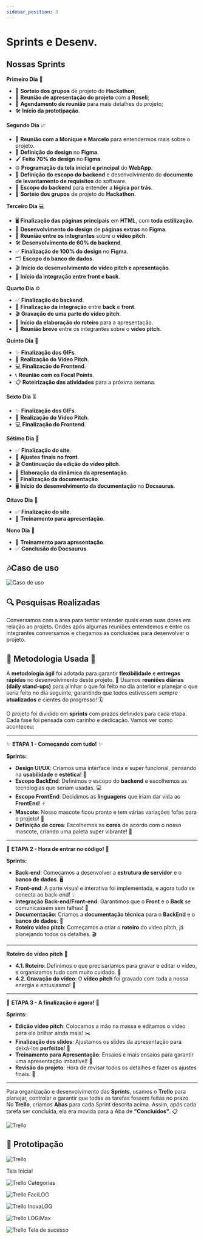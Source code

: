 ```yaml
---
sidebar_position: 3
---
```

# Sprints e Desenv. 

## Nossas Sprints

**Primeiro Dia** 🚀

- 🎉 **Sorteio dos grupos** de projeto do **Hackathon**;
- 📅 **Reunião de apresentação do projeto** com a **Roseli**;
- 📌 **Agendamento de reunião** para mais detalhes do projeto;
- 🛠️ **Início da prototipação**.

**Segundo Dia** 📈

- 💬 **Reunião com a Monique e Marcelo** para entendermos mais sobre o projeto.
- 🎨 **Definição do design** no **Figma**.
- 🖌️ **Feito 70% do design** no **Figma**.
- 🌐 **Programação da tela inicial e principal** do **WebApp**.
- 🔧 **Definição do escopo do backend** e desenvolvimento do **documento de levantamento de requisitos** do software.
- 🔄 **Escopo do backend** para entender a **lógica por trás**.
- 🎉 **Sorteio dos grupos** de projeto do **Hackathon**.

**Terceiro Dia** 💻

- 🖥️ **Finalização das páginas principais** em **HTML**, com **toda estilização**.
- 🎨 **Desenvolvimento do design** de **páginas extras** no **Figma**.
- 🎥 **Reunião entre os integrantes** sobre o **vídeo pitch**.
- 🛠️ **Desenvolvimento de 60% do backend**.
- ✅ **Finalização de 100% do design** no **Figma**.
- 🗂️ **Escopo do banco de dados**.
- 🎬 **Início do desenvolvimento do vídeo pitch e apresentação**.
- 🔗 **Início da integração entre front e back**.

**Quarto Dia** ⚙️

- ✅ **Finalização do backend**.
- 🔗 **Finalização da integração** entre **back** e **front**.
- 🎬 **Gravação de uma parte do vídeo pitch**.
- 📝 **Início da elaboração do roteiro** para a apresentação.
- 💬 **Reunião breve** entre os integrantes sobre o **vídeo pitch**.

**Quinto Dia** 🏁

- ✨ **Finalização dos GIFs**.
- 🎥 **Realização do Vídeo Pitch**.
- 💻 **Finalização do Frontend**.
- 📞 **Reunião com os Focal Points**.
- 📋 **Roteirização das atividades** para a próxima semana.

**Sexto Dia** ⏳

- ✨ **Finalização dos GIFs**.
- 🎥 **Realização do Vídeo Pitch**.
- 💻 **Finalização do Frontend**.

**Sétimo Dia** 🌟

- ✅ **Finalização do site**.
- 🔧 **Ajustes finais no front**.
- 🎬 **Continuação da edição do vídeo pitch**.
- 📑 **Elaboração da dinâmica da apresentação**.
- 📝 **Finalização da documentação**.
- 🖥️ **Início do desenvolvimento da documentação** no **Docsaurus**.

**Oitavo Dia** 🎯

- ✅ **Finalização do site**.
- 🎤 **Treinamento para apresentação**.

**Nono Dia** 🎉

- 🎤 **Treinamento para apresentação**.
- ✅ **Conclusão do Docsaurus**.

## 🎶Caso de uso 

![Caso de uso](/img/casoUso.jpg)

## 🔍 Pesquisas Realizadas 

Conversamos com a área para tentar entender quais eram suas dores em relação ao projeto. Ondes após algumas reuniões entendemos e entre os integrantes conversamos e chegamos as conclusões para desenvolver o projeto.  

## 🌟 **Metodologia Usada** 🌟

A **metodologia ágil** foi adotada para garantir **flexibilidade** e **entregas rápidas** no desenvolvimento deste projeto. 🚀 Usamos **reuniões diárias (daily stand-ups)** para alinhar o que foi feito no dia anterior e planejar o que seria feito no dia seguinte, garantindo que todos estivessem sempre **atualizados** e cientes do progresso! 🗓️

O projeto foi dividido em **sprints** com prazos definidos para cada etapa. Cada fase foi pensada com carinho e dedicação. Vamos ver como aconteceu:

---

✨ **ETAPA 1 - Começando com tudo!** ✨

**Sprints:**

- **Design UI/UX**: Criamos uma interface linda e super funcional, pensando na **usabilidade** e **estética**! 🎨
- **Escopo BackEnd**: Definimos o escopo do **backend** e escolhemos as tecnologias que seriam usadas. 💻
- **Escopo FrontEnd**: Decidimos as **linguagens** que iriam dar vida ao **FrontEnd**! ⚡
- **Mascote**: Nosso mascote ficou pronto e tem várias variações fofas para o projeto! 🦄
- **Definição de cores**: Escolhemos as **cores** de acordo com o nosso mascote, criando uma paleta super vibrante! 🌈

---

🚀 **ETAPA 2 - Hora de entrar no código!** 🚀

**Sprints:**

- **Back-end**: Começamos a desenvolver a **estrutura de servidor** e o **banco de dados**. 🖥️
- **Front-end**: A parte visual e interativa foi implementada, e agora tudo se conecta ao back-end! 💡
- **Integração Back-end/Front-end**: Garantimos que o **Front** e o **Back** se comunicassem sem falhas! 🔗
- **Documentação**: Criamos a **documentação técnica** para o **BackEnd** e o **banco de dados**. 📝
- **Roteiro vídeo pitch**: Começamos a criar o **roteiro** do vídeo pitch, já planejando todos os detalhes. 🎬

---

**Roteiro do vídeo pitch** 🎥

- **4.1. Roteiro**: Definimos o que precisaríamos para gravar e editar o vídeo, e organizamos tudo com muito cuidado. 📝
- **4.2. Gravação do vídeo**: O **vídeo pitch** foi gravado com toda a nossa energia e entusiasmo! 🎤

---

🌟 **ETAPA 3 - A finalização é agora!** 🌟

**Sprints:**

- **Edição vídeo pitch**: Colocamos a mão na massa e editamos o vídeo para ele brilhar ainda mais! ✂️
- **Finalização dos slides**: Ajustamos os slides da apresentação para deixá-los **perfeitos**! 🎤
- **Treinamento para Apresentação**: Ensaios e mais ensaios para garantir uma apresentação imbatível! 💪
- **Revisão do projeto**: Hora de revisar todos os detalhes e fazer os ajustes finais. 🔧

---

Para organização e desenvolvimento das **Sprints**, usamos o **Trello** para planejar, controlar e garantir que todas as tarefas fossem feitas no prazo. No **Trello**, criamos **Abas** para cada Sprint descrita acima. Assim, após cada tarefa ser concluída, ela era movida para a Aba de **"Concluídos"**. 📋

![Trello](/img/trello.png)

## **🦾 Prototipação**

![Trello](/img/p1.png)

Tela Inicial 

![Trello](/img/ideia.png)
Categorias 

![Trello](/img/FaciLOG.png)
FaciLOG

![Trello](/img/InovaLOG.png)
InovaLOG

![Trello](/img/LOGiMax.png)
LOGiMax

![Trello](/img/tela_final.png)
Tela de sucesso
